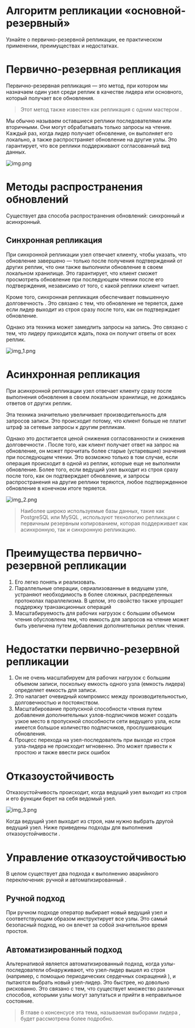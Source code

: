 # Алгоритм репликации «основной-резервный»
Узнайте о первично-резервной репликации, ее практическом применении, преимуществах и недостатках.

# Первично-резервная репликация
Первично-резервная репликация — это метод, при котором мы назначаем один узел среди реплик в качестве лидера или основного, который получает все обновления.

> Этот метод также известен как репликация с одним мастером .

Мы обычно называем оставшиеся реплики последователями или вторичными. Они могут обрабатывать только запросы на чтение. Каждый раз, когда лидер получает обновление, он выполняет его локально, а также распространяет обновление на другие узлы. Это гарантирует, что все реплики поддерживают согласованный вид данных.

![img.png](img.png)

# Методы распространения обновлений
Существует два способа распространения обновлений: синхронный и асинхронный.

## Синхронная репликация
При синхронной репликации узел отвечает клиенту, чтобы указать, что обновление завершено — только после получения подтверждений от других реплик, что они также выполнили обновление в своем локальном хранилище. Это гарантирует, что клиент сможет просмотреть обновление при последующем чтении после его подтверждения, независимо от того, с какой реплики клиент читает.

Кроме того, синхронная репликация обеспечивает повышенную долговечность . Это связано с тем, что обновление не теряется, даже если лидер выходит из строя сразу после того, как он подтверждает обновление.

Однако эта техника может замедлить запросы на запись. Это связано с тем, что лидеру приходится ждать, пока он получит ответы от всех реплик.

![img_1.png](img_1.png)

# Асинхронная репликация
При асинхронной репликации узел отвечает клиенту сразу после выполнения обновления в своем локальном хранилище, не дожидаясь ответов от других реплик.

Эта техника значительно увеличивает производительность для запросов записи. Это происходит потому, что клиент больше не платит штраф за сетевые запросы к другим репликам.

Однако это достигается ценой снижения согласованности и снижения долговечности . После того, как клиент получает ответ на запрос на обновление, он может прочитать более старые (устаревшие) значения при последующем чтении. Это возможно только в том случае, если операция происходит в одной из реплик, которые еще не выполнили обновление. Более того, если ведущий узел выходит из строя сразу после того, как он подтверждает обновление, и запросы распространения на другие реплики теряются, любое подтвержденное обновление в конечном итоге теряется.

![img_2.png](img_2.png)

> Наиболее широко используемые базы данных, такие как PostgreSQL или MySQL , используют технологию репликации с первичным резервным копированием, которая поддерживает как асинхронную, так и синхронную репликацию.

# Преимущества первично-резервной репликации
1) Его легко понять и реализовать.
2) Параллельные операции, сериализованные в ведущем узле, устраняют необходимость в более сложных, распределенных протоколах параллелизма. В целом, это свойство также упрощает поддержку транзакционных операций 
3) Масштабируемость для рабочих нагрузок с большим объемом чтения обусловлена ​​тем, что емкость для запросов на чтение может быть увеличена путем добавления дополнительных реплик чтения. 
# Недостатки первично-резервной репликации
1) Он не очень масштабируем для рабочих нагрузок с большим объемом записи, поскольку емкость одного узла (емкость лидера) определяет емкость для записи. 
2) Это налагает очевидный компромисс между производительностью, долговечностью и постоянством. 
3) Масштабирование пропускной способности чтения путем добавления дополнительных узлов-подписчиков может создать узкое место в пропускной способности сети ведущего узла, если имеется большое количество подписчиков, прослушивающих обновления. 
4) Процесс перехода на узел-последователь при выходе из строя узла-лидера не происходит мгновенно. Это может привести к простою и также ввести риск ошибок

# Отказоустойчивость
Отказоустойчивость происходит, когда ведущий узел выходит из строя и его функции берет на себя ведомый узел.

![img_3.png](img_3.png)

Когда ведущий узел выходит из строя, нам нужно выбрать другой ведущий узел. Ниже приведены подходы для выполнения отказоустойчивости .

# Управление отказоустойчивостью
В целом существует два подхода к выполнению аварийного переключения: ручной и автоматизированный .

## Ручной подход
При ручном подходе оператор выбирает новый ведущий узел и соответствующим образом инструктирует все узлы. Это самый безопасный подход, но он влечет за собой значительное время простоя.

## Автоматизированный подход
Альтернативой является автоматизированный подход, когда узлы-последователи обнаруживают, что узел-лидер вышел из строя (например, с помощью периодических сердечных сокращений ), и пытаются выбрать новый узел-лидер. Это быстрее, но довольно рискованно. Это связано с тем, что существует множество различных способов, которыми узлы могут запутаться и прийти в неправильное состояние.

> В главе о консенсусе эта тема, называемая выборами лидера , будет рассмотрена более подробно.